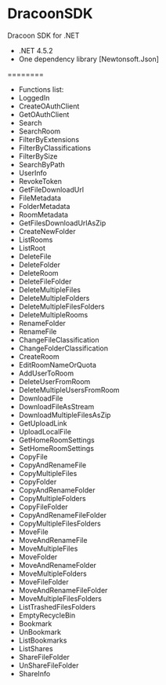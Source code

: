 # DracoonSDK
Dracoon SDK for .NET
<ul>
	<li>.NET 4.5.2</li>
	<li>One dependency library [Newtonsoft.Json]</li>
</ul>

========
<ul>
  <li>Functions list:</li>
	<li>LoggedIn</li>
	<li>CreateOAuthClient</li>
	<li>GetOAuthClient</li>
	<li>Search</li>
	<li>SearchRoom</li>
	<li>FilterByExtensions</li>
	<li>FilterByClassifications</li>
	<li>FilterBySize</li>
	<li>SearchByPath</li>
	<li>UserInfo</li>
	<li>RevokeToken</li>
	<li>GetFileDownloadUrl</li>
	<li>FileMetadata</li>
	<li>FolderMetadata</li>
	<li>RoomMetadata</li>
	<li>GetFilesDownloadUrlAsZip</li>
	<li>CreateNewFolder</li>
	<li>ListRooms</li>
	<li>ListRoot</li>
	<li>DeleteFile</li>
	<li>DeleteFolder</li>
	<li>DeleteRoom</li>
	<li>DeleteFileFolder</li>
	<li>DeleteMultipleFiles</li>
	<li>DeleteMultipleFolders</li>
	<li>DeleteMultipleFilesFolders</li>
	<li>DeleteMultipleRooms</li>
	<li>RenameFolder</li>
	<li>RenameFile</li>
	<li>ChangeFileClassification</li>
	<li>ChangeFolderClassification</li>
	<li>CreateRoom</li>
	<li>EditRoomNameOrQuota</li>
	<li>AddUserToRoom</li>
	<li>DeleteUserFromRoom</li>
	<li>DeleteMultipleUsersFromRoom</li>
	<li>DownloadFile</li>
	<li>DownloadFileAsStream</li>
	<li>DownloadMultipleFilesAsZip</li>
	<li>GetUploadLink</li>
	<li>UploadLocalFile</li>
	<li>GetHomeRoomSettings</li>
	<li>SetHomeRoomSettings</li>
	<li>CopyFile</li>
	<li>CopyAndRenameFile</li>
	<li>CopyMultipleFiles</li>
	<li>CopyFolder</li>
	<li>CopyAndRenameFolder</li>
	<li>CopyMultipleFolders</li>
	<li>CopyFileFolder</li>
	<li>CopyAndRenameFileFolder</li>
	<li>CopyMultipleFilesFolders</li>
	<li>MoveFile</li>
	<li>MoveAndRenameFile</li>
	<li>MoveMultipleFiles</li>
	<li>MoveFolder</li>
	<li>MoveAndRenameFolder</li>
	<li>MoveMultipleFolders</li>
	<li>MoveFileFolder</li>
	<li>MoveAndRenameFileFolder</li>
	<li>MoveMultipleFilesFolders</li>
	<li>ListTrashedFilesFolders</li>
	<li>EmptyRecycleBin</li>
	<li>Bookmark</li>
	<li>UnBookmark</li>
	<li>ListBookmarks</li>
	<li>ListShares</li>
	<li>ShareFileFolder</li>
	<li>UnShareFileFolder</li>
	<li>ShareInfo</li>
</ul>
